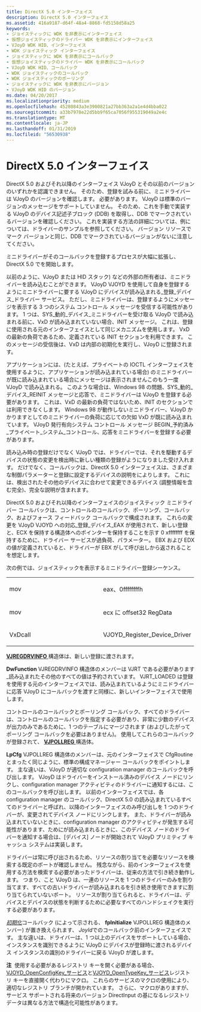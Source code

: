```yaml
---
title: DirectX 5.0 インターフェイス
description: DirectX 5.0 インターフェイス
ms.assetid: 416a9187-d64f-48a4-8868-fd5158d58a25
keywords:
- ジョイスティックに WDK を非表示にインターフェイス
- 仮想ジョイスティックのドライバー WDK を非表示にインターフェイス
- VJoyD WDK HID、インターフェイス
- WDK ジョイスティック インターフェイス
- ジョイスティックに WDK を非表示にコールバック
- 仮想ジョイスティックのドライバー WDK を非表示にコールバック
- VJoyD WDK HID、コールバック
- WDK ジョイスティックのコールバック
- WDK ジョイスティックのポーリング
- ジョイスティックに WDK を非表示にバージョン
- VJoyD WDK HID のバージョン
ms.date: 04/20/2017
ms.localizationpriority: medium
ms.openlocfilehash: 45280843a3e3900821a27bb363a2a1e4d4bba022
ms.sourcegitcommit: a33b7978e22d5bb9f65ca7056f955319049a2e4c
ms.translationtype: MT
ms.contentlocale: ja-JP
ms.lasthandoff: 01/31/2019
ms.locfileid: "56530938"
---
```

#  <a name="directx-50-interface"></a>DirectX 5.0 インターフェイス





DirectX 5.0 およびそれ以降のインターフェイス VJoyD とその以前のバージョンのいずれかを認識できません。 そのため、登録を試みる前に、ミニドライバーは VJoyD のバージョンを確認します。 必要があります。 VJoyD は標準のバージョンのメッセージをサポートしていません。 そのため、これを手動で実装する VJoyD のデバイス記述子ブロック (DDB) を取得し、DDB でマークされているバージョンを確認しください。 これを実装する方法の詳細については、例については、ドライバーのサンプルを参照してください。 バージョン リソースでマーク バージョンと同じ、DDB でマークされているバージョンがないに注意してください。

ミニドライバーがそのコールバックを登録するプロセスが大幅に拡張し、DirectX 5.0 でを開始します。

以前のように、VJoyD または HID スタック) などの外部の所有者は、ミニドライバーを読み込むことができます。 VJoyD VJOYD を使用して自身を登録するようにミニドライバーに要する VJoyD にデバイスが読み込まれる\_登録\_デバイス\_ドライバー サービス。 ただし、ミニドライバーは、登録するようにメッセージを表示する 3 つのシステム コントロール メッセージを受信する可能性があります。 1 つは、SYS\_動的\_デバイス\_ミニドライバーを受け取る VJoyD で読み込まれる前に、VxD が読み込まれていない場合、INIT メッセージ。 これは、登録に使用される元のインターフェイスとして同じメカニズムを使用します。 VxD の最新の負荷であるため、定義されている INIT セクションを利用できます。 このメッセージの受信後は、VxD は内部の初期化を実行し、VJoyD に登録されます。

アプリケーションには、(たとえば、プライベートの IOCTL インターフェイスを使用するように、アプリケーションが読み込まれている場合) のミニドライバーが既に読み込まれている場合にメッセージは表示されませんこのもう一度 VJoyD で読み込まれる。 このような場合は、Windows 98 の問題、SYS\_動的\_デバイス\_REINIT メッセージと応答で、ミニドライバーは VJoyD を登録する必要があります。 これは、VxD の最新の負荷ではないため、INIT のセクションでは利用できなくします。 Windows 98 が動作しないミニドライバー、VJoyD かかりますとしてのミニドライバーの負荷に応じての欠如 VxD が既に読み込まれています。 VJoyD 発行有向システム コントロール メッセージ BEGIN\_予約済み\_プライベート\_システム\_コントロール、応答をミニドライバーを登録する必要があります。

読み込み時の登録だけでなく VJoyD では、ドライバーでは、それを駆動するデバイスの状態の変更を検出時に新しい種類の登録がようになりました受け入れます。 だけでなく、コールバックは、DirectX 5.0 インターフェイスは、さまざまな制御パラメーターと登録に設定するデバイスの説明をによりします。 これには、検出されたその他のデバイスに合わせて変更できるデバイス (調整情報を含む完全)、完全な説明が含まれます。

DirectX 5.0 およびそれ以降のインターフェイスのジョイスティック ミニドライバー コールバックは、コントロールのコールバック、ポーリング、コールバック、およびフォース フィードバック コールバックで構成されます。 これらの変更を VJoyD VJOYD への対応\_登録\_デバイス\_EAX が使用されて、新しい登録と、ECX を保持する構造体へのポインターを保持することを示す 0 xffffffff を保持するために、ドライバー サービスが過負荷、パラメーター。 EBX および EDX の値が定義されていると、ドライバーが EBX がして呼び出しから返されることを想定します。

次の例では、ジョイスティックを表示するミニドライバー登録シーケンス。

<table>
<colgroup>
<col width="50%" />
<col width="50%" />
</colgroup>
<tbody>
<tr class="odd">
<td><p>mov</p></td>
<td><p>eax、0ffffffffh</p></td>
</tr>
<tr class="even">
<td><p>mov</p></td>
<td><p>ecx に offset32 RegData</p></td>
</tr>
<tr class="odd">
<td><p>VxDcall</p></td>
<td><p>VJOYD_Register_Device_Driver</p></td>
</tr>
</tbody>
</table>

 

[ **VJREGDRVINFO** ](https://msdn.microsoft.com/library/windows/hardware/ff543581)構造体は、新しい登録に渡されます。

**DwFunction** VJREGDRVINFO 構造体のメンバーは VJRT である必要があります\_読み込まれたその他のすべての値は予約されています。 VJRT\_LOADED は登録を使用する元のインターフェイスでは、読み込まれているようにミニドライバーに応答 VJoyD にコールバックを渡すと同様に、新しいインターフェイスで使用します。

コントロールのコールバックとポーリング コールバック、すべてのドライバーは、コントロールのコールバックを指定する必要があり、非常に少数のデバイスが出力のみであるために、1 つのテーブルにマージされます (およびしたがってポーリング コールバックを必要はありません)。 使用してこれらのコールバックが登録されて、 [ **VJPOLLREG** ](https://msdn.microsoft.com/library/windows/hardware/ff543577)構造体。

**LpCfg** VJPOLLREG 構造体のメンバーは、元のインターフェイスで CfgRoutine とまったく同じように、標準の構成マネージャー コールバックをポイントします。 主な違いは、VJoyD が適切な configuration manager のコールバックを呼び出します。 VJoyD はドライバーをインストール済みのデバイス ノードにリンクし、configuration manager アクティビティのドライバーに通知するには、このコールバックを呼び出します。 以前のインターフェイスでは、各 configuration manager のコールバック、DirectX 5.0 の読み込まれているすべてのドライバーと呼ばれ、以降のインターフェイスのみ呼び出しを 1 つのドライバーが、変更されてデバイス ノードにリンクします。 また、ドライバーが読み込まれていないときに、configuration manager のアクティビティが発生する可能性があります、ためにが読み込まれるときに、このデバイス ノードのドライバーを通知する場合は、[デバイス] ノードが開始されて VJoyD プリミティブ キャッシュ システムは実装します。

ドライバーは常に呼び出されるため、リソースの割り当てを必要なリソースを検索する既定のポートが確認しません。 残念ながら、前のインターフェイスを使用する方法を検索する必要があったドライバーは、従来の方法で引き続き動作します。 つまり、こと VJoyD は、一連のリソースを 1 つのドライバーのみを割り当てます、すべての古いドライバーが読み込まれるを引き続き使用できますに割り当てられていないポート。 リソースが割り当てられると、ドライバーは、デバイスとデバイスの状態を判断するために必要なすべてのハンドシェイクを実行する必要があります。

[*初期化*](https://msdn.microsoft.com/library/windows/hardware/ff541025)コールバック (によって示される、 **fpInitialize** VJPOLLREG 構造体のメンバー) が置き換えられます、 *JoyId*でのコールバック前のインターフェイスです。 主な違いは、ドライバーは、1 つ以上のデバイスをサポートしている場合、インスタンスを識別できるように VJoyD にデバイスが登録時に渡されるデバイス インスタンスの識別のドライバーに戻る VJoyD が渡します。

**注**  使用する必要があるレジストリ キーを開く必要がある場合、 [VJOYD\_OpenConfigKey\_サービス](https://msdn.microsoft.com/library/windows/hardware/ff543545)と[VJOYD\_OpenTypeKey\_サービス](https://msdn.microsoft.com/library/windows/hardware/ff543549)レジストリ キーを直接開く代わりにマクロ。 これらのサービスのマクロの使用により、適切なレジストリ ブランチが開かれています。 さらに、マクロがありますが、サービス サポートされる将来のバージョン DirectInput の基になるレジストリ データは異なる方法で構造化可能性があります。

 

 

 




